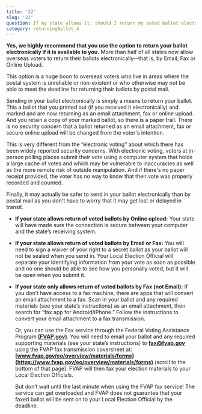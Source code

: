 ```yaml
---
title: '22'
slug: '22'
question: If my state allows it, should I return my voted ballot electronically?
category: returningBallot_4
---
```

**Yes, we highly recommend that you use the option to return your ballot electronically if it is available to you.** More than half of all states now allow overseas voters to return their ballots electronically--that is, by Email, Fax or Online Upload. 

This option is a huge boon to overseas voters who live in areas where the postal system is unreliable or non-existent or who otherwise may not be able to meet the deadline for returning their ballots by postal mail. 

Sending in your ballot electronically is simply a means to return your ballot. This a ballot that you printed out (if you received it electronically) and marked and are now returning as an email attachment, fax or online upload.  And you retain a copy of your marked ballot, so there is a paper trail. There is no security concern that a ballot returned as an email attachment, fax or secure online upload will be changed from the voter's intention.

This is very different from the “electronic voting” about which there has been widely reported security concerns. With electronic voting, voters at in-person polling places submit their vote using a computer system that holds a large cache of votes and which may be vulnerable to inaccuracies as well as the more remote risk of outside manipulation. And if there's no paper receipt provided, the voter has no way to know that their vote was properly recorded and counted. 

Finally, it may actually be safer to send in your ballot electronically than by postal mail as you don't have to worry that it may get lost or delayed in transit.

* **If your state allows return of voted ballots by Online upload:** Your state will have made sure the connection is secure between your computer and the state’s receiving system.

* **If your state allows return of voted ballots by Email or Fax:** You will need to sign a waiver of your right to a secret ballot as your ballot will not be sealed when you send in. Your Local Election Official will separate your identifying information from your vote as soon as possible and no one should be able to see how you personally voted, but it will be open when you submit it.

* **If your state only allows return of voted ballots by Fax (not Email):** If you don’t have access to a fax machine, there are apps that will convert an email attachment to a fax. Scan in your ballot and any required materials (see your state’s instructions) as an email attachment, then search for “fax app for Android/iPhone.” Follow the instructions to convert your email attachment to a fax transmission.

     Or, you can use the Fax service through the Federal Voting Assistance Program [**(FVAP.gov)**](https://www.fvap.gov). You will need to email your ballot and any required supporting materials (see your state’s instructions) to **fax@fvap.gov** using the FVAP fax transmission coversheet at: **[www.fvap.gov/eo/overview/materials/forms](https://www.fvap.gov/eo/overview/materials/forms)** (scroll to the bottom of that page). FVAP will then fax your election materials to your Local Election Officials. 

    But don’t wait until the last minute when using the FVAP fax service! The service can get overloaded and FVAP does not guarantee that your faxed ballot will be sent on to your Local Election Official by the deadline.
